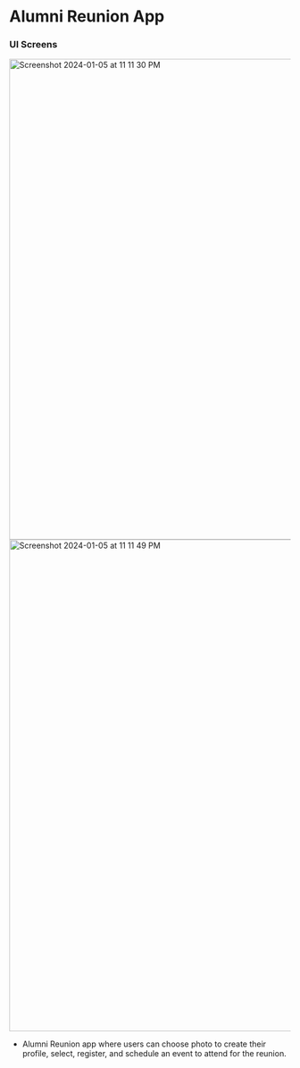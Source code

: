 # Alumni Reunion App

### UI Screens

<img width="859" alt="Screenshot 2024-01-05 at 11 11 30 PM" src="https://github.com/tien-tran110/Alumni-Reunion/assets/72286897/4e3b18bf-60bc-4448-97ad-9706cfafd46b">


<img width="879" alt="Screenshot 2024-01-05 at 11 11 49 PM" src="https://github.com/tien-tran110/Alumni-Reunion/assets/72286897/b6b0c50d-4db0-4297-86f5-17629a42354f">

-  Alumni Reunion app where users can choose photo to create their profile, select, register, and schedule an event to attend for the reunion. 
